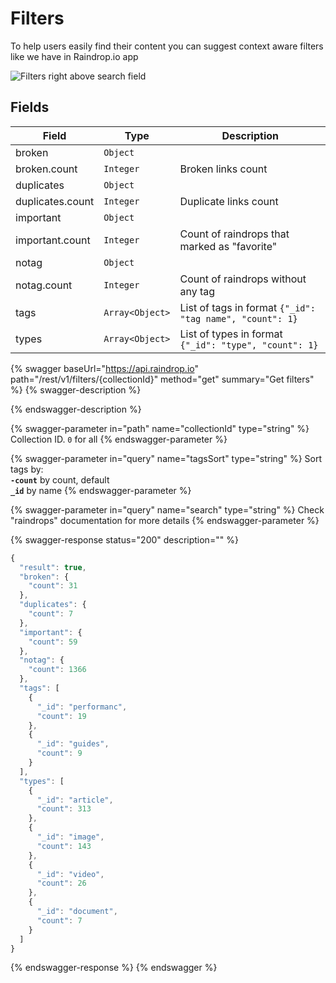 # Filters

To help users easily find their content you can suggest context aware filters like we have in Raindrop.io app

![Filters right above search field](<../.gitbook/assets/filters (1).png>)

## Fields

| Field            | Type            | Description                                              |
| ---------------- | --------------- | -------------------------------------------------------- |
| broken           | `Object`        |                                                          |
| broken.count     | `Integer`       | Broken links count                                       |
| duplicates       | `Object`        |                                                          |
| duplicates.count | `Integer`       | Duplicate links count                                    |
| important        | `Object`        |                                                          |
| important.count  | `Integer`       | Count of raindrops that marked as "favorite"             |
| notag            | `Object`        |                                                          |
| notag.count      | `Integer`       | Count of raindrops without any tag                       |
| tags             | `Array<Object>` | List of tags in format `{"_id": "tag name", "count": 1}` |
| types            | `Array<Object>` | List of types in format `{"_id": "type", "count": 1}`    |

{% swagger baseUrl="https://api.raindrop.io" path="/rest/v1/filters/{collectionId}" method="get" summary="Get filters" %}
{% swagger-description %}

{% endswagger-description %}

{% swagger-parameter in="path" name="collectionId" type="string" %}
Collection ID. `0` for all
{% endswagger-parameter %}

{% swagger-parameter in="query" name="tagsSort" type="string" %}
Sort tags by:\
**`-count`** by count, default\
**`_id`** by name
{% endswagger-parameter %}

{% swagger-parameter in="query" name="search" type="string" %}
Check "raindrops" documentation for more details
{% endswagger-parameter %}

{% swagger-response status="200" description="" %}
```javascript
{
  "result": true,
  "broken": {
    "count": 31
  },
  "duplicates": {
    "count": 7
  },
  "important": {
    "count": 59
  },
  "notag": {
    "count": 1366
  },
  "tags": [
    {
      "_id": "performanc",
      "count": 19
    },
    {
      "_id": "guides",
      "count": 9
    }
  ],
  "types": [
    {
      "_id": "article",
      "count": 313
    },
    {
      "_id": "image",
      "count": 143
    },
    {
      "_id": "video",
      "count": 26
    },
    {
      "_id": "document",
      "count": 7
    }
  ]
}
```
{% endswagger-response %}
{% endswagger %}
